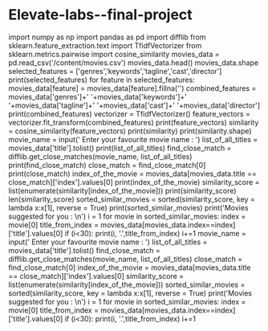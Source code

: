# Elevate-labs--final-project
import numpy as np
import pandas as pd
import difflib
from sklearn.feature_extraction.text import TfidfVectorizer
from sklearn.metrics.pairwise import cosine_similarity
movies_data = pd.read_csv('/content/movies.csv')
movies_data.head()
movies_data.shape
selected_features = ['genres','keywords','tagline','cast','director']
print(selected_features)
for feature in selected_features:
  movies_data[feature] = movies_data[feature].fillna('')
combined_features = movies_data['genres']+' '+movies_data['keywords']+' '+movies_data['tagline']+' '+movies_data['cast']+' '+movies_data['director']
print(combined_features)
vectorizer = TfidfVectorizer()
feature_vectors = vectorizer.fit_transform(combined_features)
print(feature_vectors)
similarity = cosine_similarity(feature_vectors)
print(similarity)
print(similarity.shape)
movie_name = input(' Enter your favourite movie name : ')
list_of_all_titles = movies_data['title'].tolist()
print(list_of_all_titles)
find_close_match = difflib.get_close_matches(movie_name, list_of_all_titles)
print(find_close_match)
close_match = find_close_match[0]
print(close_match)
index_of_the_movie = movies_data[movies_data.title == close_match]['index'].values[0]
print(index_of_the_movie)
similarity_score = list(enumerate(similarity[index_of_the_movie]))
print(similarity_score)
len(similarity_score)
sorted_similar_movies = sorted(similarity_score, key = lambda x:x[1], reverse = True)
print(sorted_similar_movies)
print('Movies suggested for you : \n')
i = 1
for movie in sorted_similar_movies:
  index = movie[0]
  title_from_index = movies_data[movies_data.index==index]['title'].values[0]
  if (i<30):
    print(i, '.',title_from_index)
    i+=1
movie_name = input(' Enter your favourite movie name : ')
list_of_all_titles = movies_data['title'].tolist()
find_close_match = difflib.get_close_matches(movie_name, list_of_all_titles)
close_match = find_close_match[0]
index_of_the_movie = movies_data[movies_data.title == close_match]['index'].values[0]
similarity_score = list(enumerate(similarity[index_of_the_movie]))
sorted_similar_movies = sorted(similarity_score, key = lambda x:x[1], reverse = True)
print('Movies suggested for you : \n')
i = 1
for movie in sorted_similar_movies:
  index = movie[0]
  title_from_index = movies_data[movies_data.index==index]['title'].values[0]
  if (i<30):
    print(i, '.',title_from_index)
    i+=1
